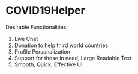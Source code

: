 # COVID19Helper

Desirable Functionalities:
1. Live Chat
2. Donation to help third world countries
3. Profile Personalization
4. Support for those in need, Large Readable Text
5. Smooth, Quick, Effective UI
